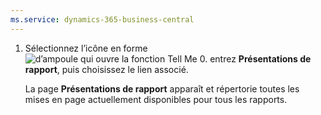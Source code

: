 ```yaml
---
ms.service: dynamics-365-business-central
---
```

1. Sélectionnez l’icône en forme ![d’ampoule qui ouvre la fonction Tell Me 0.](../media/ui-search/search_small.png "Dites-moi ce que vous voulez faire") entrez **Présentations de rapport**, puis choisissez le lien associé.

   La page **Présentations de rapport** apparaît et répertorie toutes les mises en page actuellement disponibles pour tous les rapports.